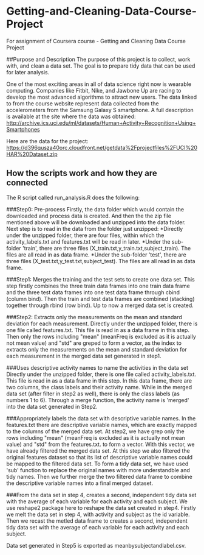 # Getting-and-Cleaning-Data-Course-Project
For assignment of Coursera course - Getting and Cleaning Data Course Project

##Purpose and Description
The purpose of this project is to collect, work with, and clean a data set. The goal is to prepare tidy data that can be used for later analysis. 

One of the most exciting areas in all of data science right now is wearable computing. Companies like Fitbit, Nike, and Jawbone Up are racing to develop the most advanced algorithms to attract new users. The data linked to from the course website represent data collected from the accelerometers from the Samsung Galaxy S smartphone. A full description is available at the site where the data was obtained: http://archive.ics.uci.edu/ml/datasets/Human+Activity+Recognition+Using+Smartphones 

Here are the data for the project:
https://d396qusza40orc.cloudfront.net/getdata%2Fprojectfiles%2FUCI%20HAR%20Dataset.zip 

## How the scripts work and how they are connected
The R script called run_analysis.R does the following:

###Step0: Pre-process
Firstly, the data folder which would contain the downloaded and process data is created.
And then the the zip file mentioned above will be downloaded and unzipped into the data folder.
Next step is to read in the data from the folder just unzipped:
*Directly under the unzipped folder, there are four files, within which the activity_labels.txt and features.txt will be read in later.
*Under the sub-folder 'train', there are three files (X_train.txt,y_train.txt,subject_train). The files are all read in as data frame.
*Under the sub-folder 'test', there are three files (X_test.txt,y_test.txt,subject_test). The files are all read in as data frame.

###Step1: Merges the training and the test sets to create one data set.
This step firstly combines the three train data frames into one train data frame and the three test data frames into one test data frame through cbind (column bind).
Then the train and test data frames are combined (stacking) together through rbind (row bind). Up to now a merged data set is created.

###Step2: Extracts only the measurements on the mean and standard deviation for each measurement. 
Directly under the unzipped folder, there is one file called features.txt. This file is read in as a data frame in this step.
Then only the rows including "mean" (meanFreq is excluded as it is actually not mean value) and "std" are greped to form a vector, as the index to extracts only the measurements on the mean and standard deviation for each measurement in the merged data set generated in step1.

###Uses descriptive activity names to name the activities in the data set
Directly under the unzipped folder, there is one file called activity_labels.txt. This file is read in as a data frame in this step.
In this data frame, there are two columns, the class labels and their activity name. While in the merged data set (after filter in step2 as well), there is only the class labels (as numbers 1 to 6). Through a merge function, the activity name is 'merged' into the data set generated in Step2.

###Appropriately labels the data set with descriptive variable names. 
In the features.txt there are descriptive variable names, which are exactly mapped to the columns of the merged data set.
At step2, we have grep only the rows including "mean" (meanFreq is excluded as it is actually not mean value) and "std" from the features.txt. to form a vector. 
With this vector, we have already filtered the merged data set. At this step we also filtered the original features dataset so that its list of descriptive variable names could be mapped to the filtered data set. To form a tidy data set, we have used 'sub' function to replace the original names with more understandble and tidy names.
Then we further merge the two filtered data frame to combine the descriptive variable names into a final merged dataset.

###From the data set in step 4, creates a second, independent tidy data set with the average of each variable for each activity and each subject.
We use reshape2 package here to reshape the data set created in step4.
Firstly we melt the data set in step 4, with activity and subject as the id variable. Then we recast the metled data frame to creates a second, independent tidy data set with the average of each variable for each activity and each subject.

Data set generated in Step5 is exported as meanbysubjectandlabel.csv.
